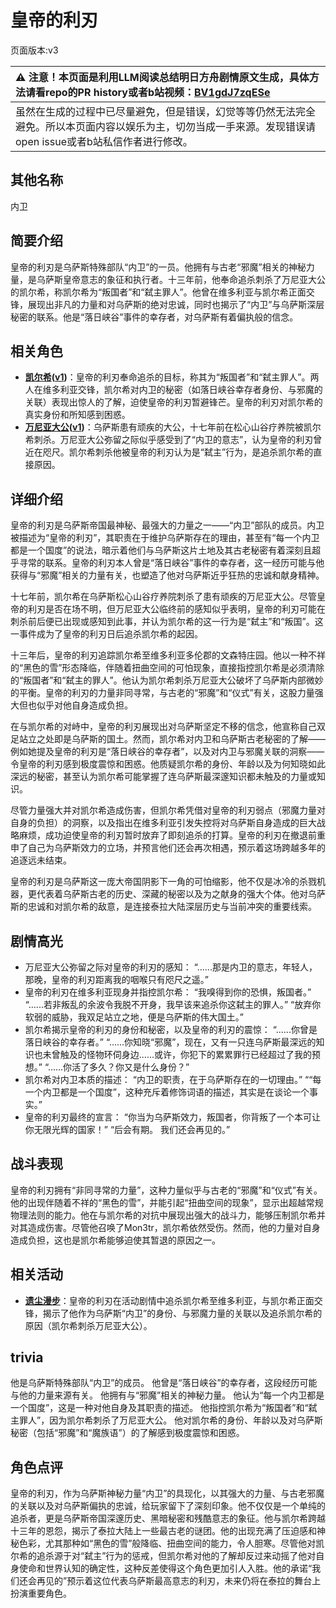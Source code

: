 # 皇帝的利刃
页面版本:v3
 

| :warning: 注意！本页面是利用LLM阅读总结明日方舟剧情原文生成，具体方法请看repo的PR history或者b站视频：[BV1gdJ7zqESe](https://www.bilibili.com/video/BV1gdJ7zqESe/)         |
|:----------------------------|
| 虽然在生成的过程中已尽量避免，但是错误，幻觉等等仍然无法完全避免。所以本页面内容以娱乐为主，切勿当成一手来源。发现错误请open issue或者b站私信作者进行修改。|



## 其他名称
内卫
## 简要介绍
皇帝的利刃是乌萨斯特殊部队“内卫”的一员。他拥有与古老“邪魔”相关的神秘力量，是乌萨斯皇帝意志的象征和执行者。十三年前，他奉命追杀刺杀了万尼亚大公的凯尔希，称凯尔希为“叛国者”和“弑主罪人”。他曾在维多利亚与凯尔希正面交锋，展现出非凡的力量和对乌萨斯的绝对忠诚，同时也揭示了“内卫”与乌萨斯深层秘密的联系。他是“落日峡谷”事件的幸存者，对乌萨斯有着偏执般的信念。
## 相关角色
-   **[凯尔希](char_003_kalts.md)([v1](../chars/char_003_kalts.md))**：皇帝的利刃奉命追杀的目标，称其为“叛国者”和“弑主罪人”。两人在维多利亚交锋，凯尔希对内卫的秘密（如落日峡谷幸存者身份、与邪魔的关联）表现出惊人的了解，迫使皇帝的利刃暂避锋芒。皇帝的利刃对凯尔希的真实身份和所知感到困惑。
-   **[万尼亚大公](extended_char_wan_ni_ya_da_gong.md)([v1](../chars/extended_char_wan_ni_ya_da_gong.md))**：乌萨斯患有顽疾的大公，十七年前在松心山谷疗养院被凯尔希刺杀。万尼亚大公弥留之际似乎感受到了“内卫的意志”，认为皇帝的利刃曾近在咫尺。凯尔希刺杀他被皇帝的利刃认为是“弑主”行为，是追杀凯尔希的直接原因。
## 详细介绍
皇帝的利刃是乌萨斯帝国最神秘、最强大的力量之一——“内卫”部队的成员。内卫被描述为“皇帝的利刃”，其职责在于维护乌萨斯存在的理由，甚至有“每一个内卫都是一个国度”的说法，暗示着他们与乌萨斯这片土地及其古老秘密有着深刻且超乎寻常的联系。皇帝的利刃本人曾是“落日峡谷”事件的幸存者，这一经历可能与他获得与“邪魔”相关的力量有关，也塑造了他对乌萨斯近乎狂热的忠诚和献身精神。

十七年前，凯尔希在乌萨斯松心山谷疗养院刺杀了患有顽疾的万尼亚大公。尽管皇帝的利刃是否在场不明，但万尼亚大公临终前的感知似乎表明，皇帝的利刃可能在刺杀前后便已出现或感知到此事，并认为凯尔希的这一行为是“弑主”和“叛国”。这一事件成为了皇帝的利刃日后追杀凯尔希的起因。

十三年后，皇帝的利刃追踪凯尔希至维多利亚多伦郡的文森特庄园。他以一种不祥的“黑色的雪”形态降临，伴随着扭曲空间的可怕现象，直接指控凯尔希是必须清除的“叛国者”和“弑主的罪人”。他认为凯尔希刺杀万尼亚大公破坏了乌萨斯内部微妙的平衡。皇帝的利刃的力量非同寻常，与古老的“邪魔”和“仪式”有关，这股力量强大但也似乎对他自身造成负担。

在与凯尔希的对峙中，皇帝的利刃展现出对乌萨斯坚定不移的信念，他宣称自己双足站立之处即是乌萨斯的国土。然而，凯尔希对内卫和乌萨斯古老秘密的了解——例如她提及皇帝的利刃是“落日峡谷的幸存者”，以及对内卫与邪魔关联的洞察——令皇帝的利刃感到极度震惊和困惑。他质疑凯尔希的身份、年龄以及为何知晓如此深远的秘密，甚至认为凯尔希可能掌握了连乌萨斯最深邃知识都未触及的力量或知识。

尽管力量强大并对凯尔希造成伤害，但凯尔希凭借对皇帝的利刃弱点（邪魔力量对自身的负担）的洞察，以及指出在维多利亚引发失控将对乌萨斯自身造成的巨大战略麻烦，成功迫使皇帝的利刃暂时放弃了即刻追杀的打算。皇帝的利刃在撤退前重申了自己为乌萨斯效力的立场，并预言他们还会再次相遇，预示着这场跨越多年的追逐远未结束。

皇帝的利刃是乌萨斯这一庞大帝国阴影下一角的可怕缩影，他不仅是冰冷的杀戮机器，更代表着乌萨斯古老的历史、深藏的秘密以及为之献身的强大个体。他对乌萨斯的忠诚和对凯尔希的敌意，是连接泰拉大陆深层历史与当前冲突的重要线索。
## 剧情高光
- 万尼亚大公弥留之际对皇帝的利刃的感知：
  “......那是内卫的意志，年轻人，那晚，皇帝的利刃距离我的咽喉只有咫尺之遥。”
- 皇帝的利刃在维多利亚现身并指控凯尔希：
  “我嗅得到你的恐惧，叛国者。”
  “......若非叛乱的余波令我脱不开身，我早该来追杀你这弑主的罪人。”
  “放弃你软弱的威胁，我双足站立之地，便是乌萨斯的伟大国土。”
- 凯尔希揭示皇帝的利刃的身份和秘密，以及皇帝的利刃的震惊：
  “......你曾是落日峡谷的幸存者。”
  “......你知晓“邪魔”，现在，又有一只连乌萨斯最深远的知识也未曾触及的怪物环伺身边......或许，你犯下的累累罪行已经超过了我的预想。”
  “......你活了多久？你又是什么身份？”
- 凯尔希对内卫本质的描述：
  “内卫的职责，在于乌萨斯存在的一切理由。”
  ““每一个内卫都是一个国度”，这种充斥着修饰词语的描述，其实是在谈论一个事实。”
- 皇帝的利刃最终的宣言：
  “你当为乌萨斯效力，叛国者，你背叛了一个本可让你无限光辉的国家！”
  “后会有期。 我们还会再见的。”
## 战斗表现
皇帝的利刃拥有“非同寻常的力量”，这种力量似乎与古老的“邪魔”和“仪式”有关。他的出现伴随着不祥的“黑色的雪”，并能引起“扭曲空间的现象”，显示出超越常规物理法则的能力。他在与凯尔希的对抗中展现出强大的战斗力，能够压制凯尔希并对其造成伤害。尽管他召唤了Mon3tr，凯尔希依然受伤。然而，他的力量对自身造成负担，这也是凯尔希能够迫使其暂退的原因之一。
## 相关活动
-   **[遗尘漫步](../stories/act18d0.md)**：皇帝的利刃在活动剧情中追杀凯尔希至维多利亚，与凯尔希正面交锋，揭示了他作为乌萨斯“内卫”的身份、与邪魔力量的关联以及追杀凯尔希的原因（凯尔希刺杀万尼亚大公）。
## trivia
他是乌萨斯特殊部队“内卫”的成员。
他曾是“落日峡谷”的幸存者，这段经历可能与他的力量来源有关。
他拥有与“邪魔”相关的神秘力量。
他认为“每一个内卫都是一个国度”，这是一种对他自身及其职责的描述。
他指控凯尔希为“叛国者”和“弑主罪人”，因为凯尔希刺杀了万尼亚大公。
他对凯尔希的身份、年龄以及对乌萨斯秘密（包括“邪魔”和“魔族语”）的了解感到极度震惊和困惑。
## 角色点评
皇帝的利刃，作为乌萨斯神秘力量“内卫”的具现化，以其强大的力量、与古老邪魔的关联以及对乌萨斯偏执的忠诚，给玩家留下了深刻印象。他不仅仅是一个单纯的追杀者，更是乌萨斯帝国深邃历史、黑暗秘密和残酷意志的象征。他与凯尔希跨越十三年的恩怨，揭示了泰拉大陆上一些最古老的谜团。他的出现充满了压迫感和神秘色彩，尤其那种如“黑色的雪”般降临、扭曲空间的能力，令人胆寒。尽管他对凯尔希的追杀源于对“弑主”行为的惩戒，但凯尔希对他的了解却反过来动摇了他对自身使命和世界认知的确定性，这种反差使得这个角色更加引人入胜。他的承诺“我们还会再见的”预示着这位代表乌萨斯最高意志的利刃，未来仍将在泰拉的舞台上扮演重要角色。